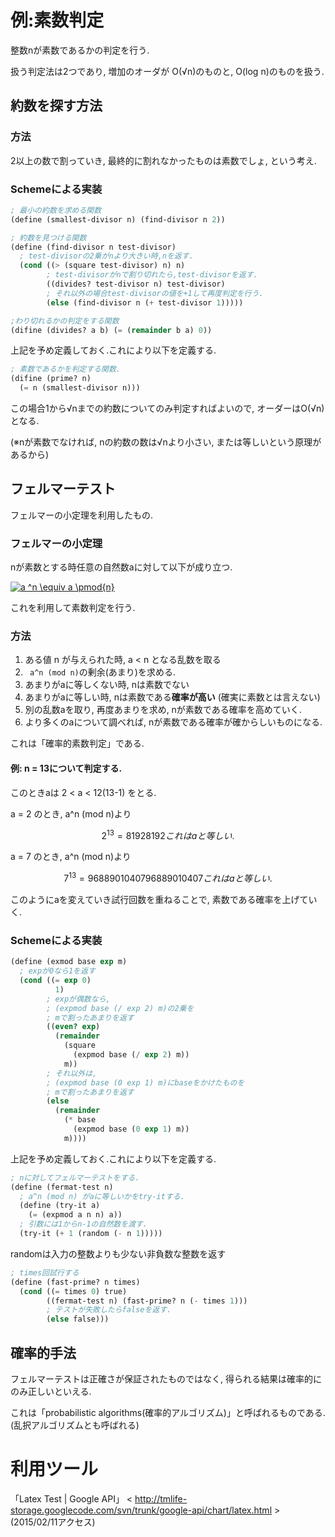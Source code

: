 # 例:素数判定

整数nが素数であるかの判定を行う.

扱う判定法は2つであり,
増加のオーダが O(√n)のものと,
O(log n)のものを扱う.

## 約数を探す方法

### 方法

2以上の数で割っていき,
最終的に割れなかったものは素数でしょ,
という考え.

### Schemeによる実装

```scheme
; 最小の約数を求める関数
(define (smallest-divisor n) (find-divisor n 2))

; 約数を見つける関数
(define (find-divisor n test-divisor)
  ; test-divisorの2乗がnより大きい時,nを返す.
  (cond ((> (square test-divisor) n) n)
        ; test-divisorがnで割り切れたら,test-divisorを返す.
        ((divides? test-divisor n) test-divisor)
        ; それ以外の場合test-divisorの値を+1して再度判定を行う.
        (else (find-divisor n (+ test-divisor 1)))))

;わり切れるかの判定をする関数
(difine (divides? a b) (= (remainder b a) 0))

```

上記を予め定義しておく.これにより以下を定義する.

```scheme
; 素数であるかを判定する関数.
(difine (prime? n)
  (= n (smallest-divisor n)))

```

この場合1から√nまでの約数についてのみ判定すればよいので,
オーダーはO(√n)となる.

(※nが素数でなければ,
nの約数の数は√nより小さい,
または等しいという原理があるから)

## フェルマーテスト

フェルマーの小定理を利用したもの.

### フェルマーの小定理

nが素数とする時任意の自然数aに対して以下が成り立つ.

<a href="http://chart.apis.google.com/chart?cht=tx&amp;chf=bg,s,ffffff00&amp;chco=000000ff&amp;chs=20&amp;chl=a%20%5En%20%5Cequiv%20a%20%5Cpmod%7Bn%7D"><img alt="a ^n \equiv a \pmod{n}" src="http://chart.apis.google.com/chart?cht=tx&amp;chf=bg,s,ffffff00&amp;chco=000000ff&amp;chs=20&amp;chl=a%20%5En%20%5Cequiv%20a%20%5Cpmod%7Bn%7D"></a>

これを利用して素数判定を行う.

### 方法

1. ある値 n が与えられた時, a < n となる乱数を取る
2. `` a^n (mod n)``の剰余(あまり)を求める.
3. あまりがaに等しくない時, nは素数でない
4. あまりがaに等しい時, nは素数である**確率が高い** (確実に素数とは言えない)
5. 別の乱数aを取り, 再度あまりを求め, nが素数である確率を高めていく.
6. より多くのaについて調べれば, nが素数である確率が確からしいものになる.

これは「確率的素数判定」である.

#### 例: n = 13について判定する.

このときaは 2 < a < 12(13-1) をとる.

a = 2 のとき, a^n (mod n)より
```math
2^13 = 8192
8192 % 13 = 2
これはaと等しい.
```

a = 7 のとき, a^n (mod n)より
```math
7^13 = 96889010407
96889010407 % 13 = 7
これはaと等しい.
```

このようにaを変えていき試行回数を重ねることで,
素数である確率を上げていく.

### Schemeによる実装

```scheme
(define (exmod base exp m)
  ; expが0なら1を返す
  (cond ((= exp 0)
          1)
        ; expが偶数なら,
        ; (expmod base (/ exp 2) m)の2乗を
        ; mで割ったあまりを返す
        ((even? exp)  
          (remainder
            (square
              (expmod base (/ exp 2) m))
            m))
        ; それ以外は,
        ; (expmod base (0 exp 1) m)にbaseをかけたものを
        ; mで割ったあまりを返す
        (else
          (remainder
            (* base
              (expmod base (0 exp 1) m))
            m))))
```

上記を予め定義しておく.これにより以下を定義する.

```scheme
; nに対してフェルマーテストをする.
(define (fermat-test n)
  ; a^n (mod n) がaに等しいかをtry-itする.
  (define (try-it a)
    (= (expmod a n n) a))
  ; 引数には1からn-1の自然数を渡す.
  (try-it (+ 1 (random (- n 1)))))
```

randomは入力の整数よりも少ない非負数な整数を返す

```scheme
; times回試行する
(define (fast-prime? n times)
  (cond ((= times 0) true)
        ((fermat-test n) (fast-prime? n (- times 1)))
        ; テストが失敗したらfalseを返す.
        (else false)))
```

## 確率的手法

フェルマーテストは正確さが保証されたものではなく,
得られる結果は確率的にのみ正しいといえる.

これは「probabilistic algorithms(確率的アルゴリズム)」と呼ばれるものである.
(乱択アルゴリズムとも呼ばれる)

# 利用ツール
「Latex Test | Google API」
< <http://tmlife-storage.googlecode.com/svn/trunk/google-api/chart/latex.html> >
(2015/02/11アクセス)
